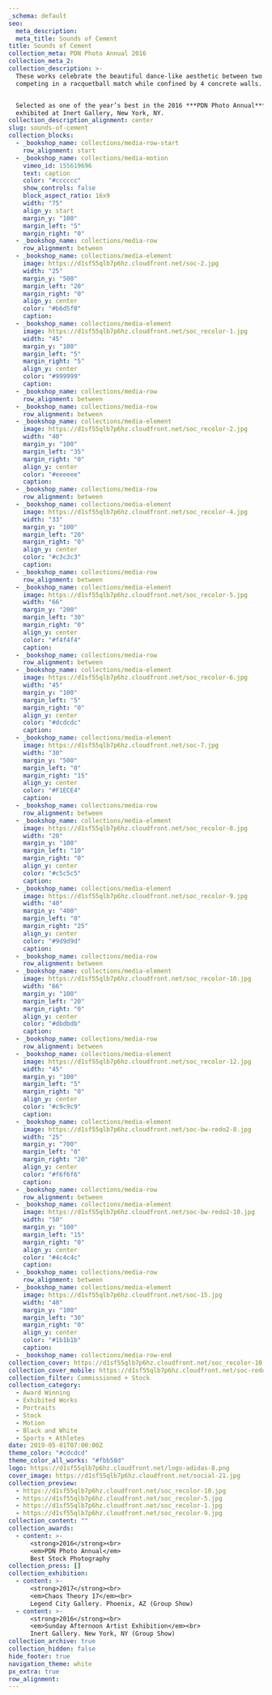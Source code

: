 ```yaml
---
_schema: default
seo:
  meta_description:
  meta_title: Sounds of Cement
title: Sounds of Cement
collection_meta: PDN Photo Annual 2016
collection_meta_2:
collection_description: >-
  These works celebrate the beautiful dance-like aesthetic between two athletes
  competing in a racquetball match while confined by 4 concrete walls.


  Selected as one of the year’s best in the 2016 ***PDN Photo Annual*** and
  exhibited at Inert Gallery, New York, NY.
collection_description_alignment: center
slug: sounds-of-cement
collection_blocks:
  - _bookshop_name: collections/media-row-start
    row_alignment: start
  - _bookshop_name: collections/media-motion
    vimeo_id: 155619696
    text: caption
    color: "#cccccc"
    show_controls: false
    block_aspect_ratio: 16x9
    width: "75"
    align_y: start
    margin_y: "100"
    margin_left: "5"
    margin_right: "0"
  - _bookshop_name: collections/media-row
    row_alignment: between
  - _bookshop_name: collections/media-element
    image: https://d1sf55qlb7p6hz.cloudfront.net/soc-2.jpg
    width: "25"
    margin_y: "500"
    margin_left: "20"
    margin_right: "0"
    align_y: center
    color: "#b6d5f0"
    caption:
  - _bookshop_name: collections/media-element
    image: https://d1sf55qlb7p6hz.cloudfront.net/soc_recolor-1.jpg
    width: "45"
    margin_y: "100"
    margin_left: "5"
    margin_right: "5"
    align_y: center
    color: "#999999"
    caption:
  - _bookshop_name: collections/media-row
    row_alignment: between
  - _bookshop_name: collections/media-row
    row_alignment: between
  - _bookshop_name: collections/media-element
    image: https://d1sf55qlb7p6hz.cloudfront.net/soc_recolor-2.jpg
    width: "40"
    margin_y: "100"
    margin_left: "35"
    margin_right: "0"
    align_y: center
    color: "#eeeeee"
    caption:
  - _bookshop_name: collections/media-row
    row_alignment: between
  - _bookshop_name: collections/media-element
    image: https://d1sf55qlb7p6hz.cloudfront.net/soc_recolor-4.jpg
    width: "33"
    margin_y: "100"
    margin_left: "20"
    margin_right: "0"
    align_y: center
    color: "#c3c3c3"
    caption:
  - _bookshop_name: collections/media-row
    row_alignment: between
  - _bookshop_name: collections/media-element
    image: https://d1sf55qlb7p6hz.cloudfront.net/soc_recolor-5.jpg
    width: "66"
    margin_y: "200"
    margin_left: "30"
    margin_right: "0"
    align_y: center
    color: "#f4f4f4"
    caption:
  - _bookshop_name: collections/media-row
    row_alignment: between
  - _bookshop_name: collections/media-element
    image: https://d1sf55qlb7p6hz.cloudfront.net/soc_recolor-6.jpg
    width: "45"
    margin_y: "100"
    margin_left: "5"
    margin_right: "0"
    align_y: center
    color: "#dcdcdc"
    caption:
  - _bookshop_name: collections/media-element
    image: https://d1sf55qlb7p6hz.cloudfront.net/soc-7.jpg
    width: "30"
    margin_y: "500"
    margin_left: "0"
    margin_right: "15"
    align_y: center
    color: "#F1ECE4"
    caption:
  - _bookshop_name: collections/media-row
    row_alignment: between
  - _bookshop_name: collections/media-element
    image: https://d1sf55qlb7p6hz.cloudfront.net/soc_recolor-8.jpg
    width: "20"
    margin_y: "100"
    margin_left: "10"
    margin_right: "0"
    align_y: center
    color: "#c5c5c5"
    caption:
  - _bookshop_name: collections/media-element
    image: https://d1sf55qlb7p6hz.cloudfront.net/soc_recolor-9.jpg
    width: "40"
    margin_y: "400"
    margin_left: "0"
    margin_right: "25"
    align_y: center
    color: "#9d9d9d"
    caption:
  - _bookshop_name: collections/media-row
    row_alignment: between
  - _bookshop_name: collections/media-element
    image: https://d1sf55qlb7p6hz.cloudfront.net/soc_recolor-10.jpg
    width: "66"
    margin_y: "100"
    margin_left: "20"
    margin_right: "0"
    align_y: center
    color: "#dbdbdb"
    caption:
  - _bookshop_name: collections/media-row
    row_alignment: between
  - _bookshop_name: collections/media-element
    image: https://d1sf55qlb7p6hz.cloudfront.net/soc_recolor-12.jpg
    width: "45"
    margin_y: "100"
    margin_left: "5"
    margin_right: "0"
    align_y: center
    color: "#c9c9c9"
    caption:
  - _bookshop_name: collections/media-element
    image: https://d1sf55qlb7p6hz.cloudfront.net/soc-bw-redo2-8.jpg
    width: "25"
    margin_y: "700"
    margin_left: "0"
    margin_right: "20"
    align_y: center
    color: "#f6f6f6"
    caption:
  - _bookshop_name: collections/media-row
    row_alignment: between
  - _bookshop_name: collections/media-element
    image: https://d1sf55qlb7p6hz.cloudfront.net/soc-bw-redo2-10.jpg
    width: "50"
    margin_y: "100"
    margin_left: "15"
    margin_right: "0"
    align_y: center
    color: "#4c4c4c"
    caption:
  - _bookshop_name: collections/media-row
    row_alignment: between
  - _bookshop_name: collections/media-element
    image: https://d1sf55qlb7p6hz.cloudfront.net/soc-15.jpg
    width: "40"
    margin_y: "100"
    margin_left: "30"
    margin_right: "0"
    align_y: center
    color: "#1b1b1b"
    caption:
  - _bookshop_name: collections/media-row-end
collection_cover: https://d1sf55qlb7p6hz.cloudfront.net/soc_recolor-10.jpg
collection_cover_mobile: https://d1sf55qlb7p6hz.cloudfront.net/soc-redobw_vertical-1.jpg
collection_filter: Commissioned + Stock
collection_category:
  - Award Winning
  - Exhibited Works
  - Portraits
  - Stock
  - Motion
  - Black and White
  - Sports + Athletes
date: 2019-05-01T07:00:00Z
theme_color: "#cdcdcd"
theme_color_all_works: "#fbb58d"
logo: https://d1sf55qlb7p6hz.cloudfront.net/logo-adidas-8.png
cover_image: https://d1sf55qlb7p6hz.cloudfront.net/social-21.jpg
collection_preview:
  - https://d1sf55qlb7p6hz.cloudfront.net/soc_recolor-10.jpg
  - https://d1sf55qlb7p6hz.cloudfront.net/soc_recolor-5.jpg
  - https://d1sf55qlb7p6hz.cloudfront.net/soc_recolor-1.jpg
  - https://d1sf55qlb7p6hz.cloudfront.net/soc_recolor-9.jpg
collection_content: ""
collection_awards:
  - content: >-
      <strong>2016</strong><br>
      <em>PDN Photo Annual</em>  
      Best Stock Photography
collection_press: []
collection_exhibition:
  - content: >-
      <strong>2017</strong><br>
      <em>Chaos Theory 17</em><br>  
      Legend City Gallery. Phoenix, AZ (Group Show)
  - content: >-
      <strong>2016</strong><br>
      <em>Sunday Afternoon Artist Exhibition</em><br>  
      Inert Gallery. New York, NY (Group Show)
collection_archive: true
collection_hidden: false
hide_footer: true
navigation_theme: white
px_extra: true
row_alignment:
---
```


